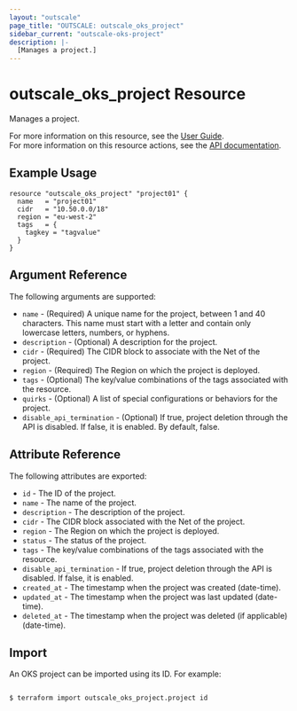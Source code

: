 ```yaml
---
layout: "outscale"
page_title: "OUTSCALE: outscale_oks_project"
sidebar_current: "outscale-oks-project"
description: |-
  [Manages a project.]
---
```


# outscale_oks_project Resource

Manages a project.

For more information on this resource, see the [User Guide](https://docs.outscale.com/en/userguide/About-OKS.html#_projects).  
For more information on this resource actions, see the [API documentation](https://docs.outscale.com/oks.html#oks-api-projects).

## Example Usage

```hcl
resource "outscale_oks_project" "project01" {
  name   = "project01"
  cidr   = "10.50.0.0/18"
  region = "eu-west-2"
  tags   = {
    tagkey = "tagvalue"
  }
}
```

## Argument Reference

The following arguments are supported:

* `name` - (Required) A unique name for the project, between 1 and 40 characters. This name must start with a letter and contain only lowercase letters, numbers, or hyphens.
* `description` - (Optional) A description for the project.
* `cidr` - (Required) The CIDR block to associate with the Net of the project.
* `region` - (Required) The Region on which the project is deployed.
* `tags` - (Optional) The key/value combinations of the tags associated with the resource.
* `quirks` - (Optional) A list of special configurations or behaviors for the project.
* `disable_api_termination` - (Optional) If true, project deletion through the API is disabled. If false, it is enabled. By default, false.

## Attribute Reference

The following attributes are exported:

* `id` - The ID of the project.
* `name` - The name of the project.
* `description` - The description of the project.
* `cidr` - The CIDR block associated with the Net of the project.
* `region` - The Region on which the project is deployed.
* `status` - The status of the project.
* `tags` - The key/value combinations of the tags associated with the resource.
* `disable_api_termination` - If true, project deletion through the API is disabled. If false, it is enabled.
* `created_at` - The timestamp when the project was created (date-time).
* `updated_at` - The timestamp when the project was last updated (date-time).
* `deleted_at` - The timestamp when the project was deleted (if applicable) (date-time).

## Import

An OKS project can be imported using its ID. For example:

```console

$ terraform import outscale_oks_project.project id

```

